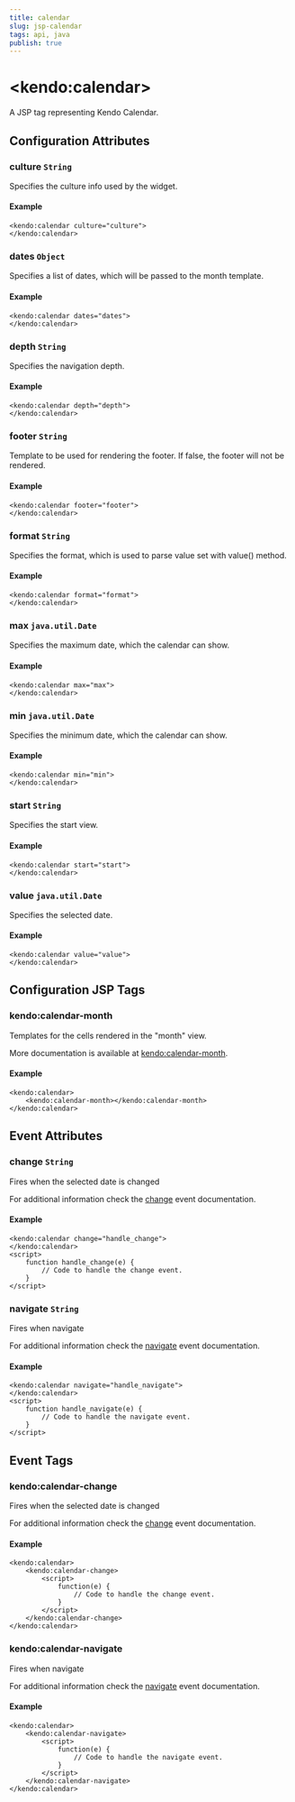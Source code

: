 ```yaml
---
title: calendar
slug: jsp-calendar
tags: api, java
publish: true
---
```


# \<kendo:calendar\>
A JSP tag representing Kendo Calendar.

## Configuration Attributes

### culture `String`

Specifies the culture info used by the widget.

#### Example
    <kendo:calendar culture="culture">
    </kendo:calendar>

### dates `Object`

Specifies a list of dates, which will be passed to the month template.

#### Example
    <kendo:calendar dates="dates">
    </kendo:calendar>

### depth `String`

Specifies the navigation depth.

#### Example
    <kendo:calendar depth="depth">
    </kendo:calendar>

### footer `String`

Template to be used for rendering the footer. If false, the footer will not be rendered.

#### Example
    <kendo:calendar footer="footer">
    </kendo:calendar>

### format `String`

Specifies the format, which is used to parse value set with value() method.

#### Example
    <kendo:calendar format="format">
    </kendo:calendar>

### max `java.util.Date`

Specifies the maximum date, which the calendar can show.

#### Example
    <kendo:calendar max="max">
    </kendo:calendar>

### min `java.util.Date`

Specifies the minimum date, which the calendar can show.

#### Example
    <kendo:calendar min="min">
    </kendo:calendar>

### start `String`

Specifies the start view.

#### Example
    <kendo:calendar start="start">
    </kendo:calendar>

### value `java.util.Date`

Specifies the selected date.

#### Example
    <kendo:calendar value="value">
    </kendo:calendar>


##  Configuration JSP Tags

### kendo:calendar-month

Templates for the cells rendered in the "month" view.

More documentation is available at [kendo:calendar-month](calendar/month).

#### Example

    <kendo:calendar>
        <kendo:calendar-month></kendo:calendar-month>
    </kendo:calendar>


## Event Attributes

### change `String`

Fires when the selected date is changed


For additional information check the [change](/api/web/calendar#events-change) event documentation.

#### Example
    <kendo:calendar change="handle_change">
    </kendo:calendar>
    <script>
        function handle_change(e) {
            // Code to handle the change event.
        }
    </script>

### navigate `String`

Fires when navigate


For additional information check the [navigate](/api/web/calendar#events-navigate) event documentation.

#### Example
    <kendo:calendar navigate="handle_navigate">
    </kendo:calendar>
    <script>
        function handle_navigate(e) {
            // Code to handle the navigate event.
        }
    </script>

## Event Tags

### kendo:calendar-change

Fires when the selected date is changed


For additional information check the [change](/api/web/calendar#events-change) event documentation.

#### Example
    <kendo:calendar>
        <kendo:calendar-change>
            <script>
                function(e) {
                    // Code to handle the change event.
                }
            </script>
        </kendo:calendar-change>
    </kendo:calendar>

### kendo:calendar-navigate

Fires when navigate


For additional information check the [navigate](/api/web/calendar#events-navigate) event documentation.

#### Example
    <kendo:calendar>
        <kendo:calendar-navigate>
            <script>
                function(e) {
                    // Code to handle the navigate event.
                }
            </script>
        </kendo:calendar-navigate>
    </kendo:calendar>

